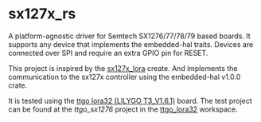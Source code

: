 # sx127x_rs

A platform-agnostic driver for Semtech SX1276/77/78/79 based boards. It supports any device that implements the embedded-hal traits. Devices are connected over SPI and require an extra GPIO pin for RESET.

This project is inspired by the [sx127x_lora](https://github.com/mr-glt/sx127x_lora) create. And implements the communication to the sx127x controller using the embedded-hal v1.0.0 crate.

It is tested using the [ttgo lora32 (LILYGO T3_V1.6.1)](https://docs.nordicsemi.com/bundle/ncs-latest/page/zephyr/boards/lilygo/ttgo_lora32/doc/index.html) board. The test project can be found at the *ttgo_sx1276* project in the [ttgo_lora32](https://github.com/BigPapa314/ttgo_lora32) workspace.
